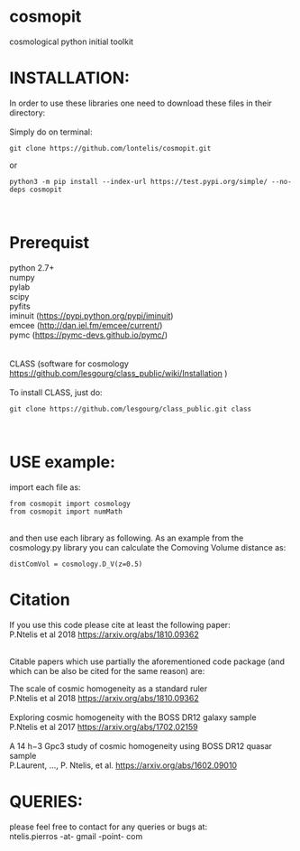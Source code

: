 # cosmopit
cosmological python initial toolkit

# INSTALLATION: 
In order to use these libraries one need to download these files in their directory: <br />
<br />
Simply do on terminal:
```
git clone https://github.com/lontelis/cosmopit.git
```
or 
```
python3 -m pip install --index-url https://test.pypi.org/simple/ --no-deps cosmopit
```
<br />

# Prerequist
python 2.7+ <br />
numpy <br />
pylab <br />
scipy <br />
pyfits <br />
iminuit (https://pypi.python.org/pypi/iminuit) <br />
emcee   (http://dan.iel.fm/emcee/current/) <br />
pymc    (https://pymc-devs.github.io/pymc/) <br />   
<br />
CLASS (software for cosmology https://github.com/lesgourg/class_public/wiki/Installation )  <br />
<br />
To install CLASS, just do:
```
git clone https://github.com/lesgourg/class_public.git class
```
<br />

# USE example:  
import each file as: <br />
``` 
from cosmopit import cosmology 
from cosmopit import numMath
```
<br />
and then use each library as following. As an example from the cosmology.py library you can calculate the Comoving Volume distance as: <br />

``` 
distComVol = cosmology.D_V(z=0.5) 
```

# Citation
If you use this code please cite at least the following paper: <br />
P.Ntelis et al 2018 https://arxiv.org/abs/1810.09362 <br />
<br />

Citable papers which use partially the aforementioned code package 
(and which can be also be cited for the same reason)
are: <br />

The scale of cosmic homogeneity as a standard ruler <br />
P.Ntelis et al 2018 https://arxiv.org/abs/1810.09362  <br /> <br />
Exploring cosmic homogeneity with the BOSS DR12 galaxy sample <br /> 
P.Ntelis et al 2017 https://arxiv.org/abs/1702.02159 <br /> <br />
A 14 h−3 Gpc3 study of cosmic homogeneity using BOSS DR12 quasar sample <br />
P.Laurent, ..., P. Ntelis, et al. https://arxiv.org/abs/1602.09010

# QUERIES:
please feel free to contact for any queries or bugs at: <br />
ntelis.pierros -at- gmail -point- com
